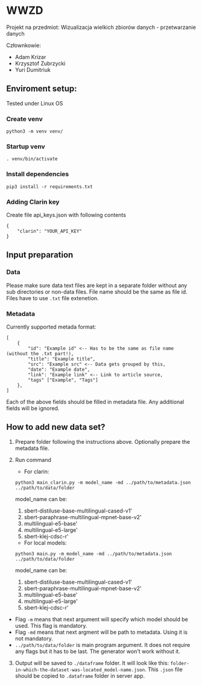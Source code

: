 # WWZD
Projekt na przedmiot: Wizualizacja wielkich zbiorów danych - przetwarzanie danych

Człownkowie:
* Adam Krizar
* Krzysztof Zubrzycki
* Yuri Dumitriuk

## Enviroment setup:

Tested under Linux OS

### Create venv
```
python3 -m venv venv/
```

### Startup venv
```
. venv/bin/activate
```

### Install dependencies
```
pip3 install -r requirements.txt
```

### Adding Clarin key
Create file api_keys.json with following contents

```
{
    "clarin": "YOUR_API_KEY"
}
```

## Input preparation
### Data
Please make sure data text files are kept in a separate folder without any sub directories or non-data files. File name should be the same as file id. Files have to use ```.txt``` file extenetion.

### Metadata
Currently supported metada format:

```
[
    {
        "id": "Example id" <-- Has to be the same as file name (without the .txt part!),
        "title": "Example title",
        "src": "Example src" <-- Data gets grouped by this,
        "date": "Example date",
        "link": "Example link" <-- Link to article source,
        "tags" ["Example", "Tags"]
    },
]
```

Each of the above fields should be filled in metadata file. Any additional fields will be ignored.

## How to add new data set?

1. Prepare folder following the instructions above. Optionally prepare the metadata file.
2. Run command
    * For clarin:
    ```
    python3 main_clarin.py -m model_name -md ../path/to/metadata.json ../path/to/data/folder
    ```

    model_name can be:
    1. sbert-distiluse-base-multilingual-cased-v1'
    2. sbert-paraphrase-multilingual-mpnet-base-v2'
    3. multilingual-e5-base'
    4. multilingual-e5-large'
    5. sbert-klej-cdsc-r'


    * For local models:
    ```
    python3 main.py -m model_name -md ../path/to/metadata.json ../path/to/data/folder
    ```

    model_name can be:
    1. sbert-distiluse-base-multilingual-cased-v1'
    2. sbert-paraphrase-multilingual-mpnet-base-v2'
    3. multilingual-e5-base'
    4. multilingual-e5-large'
    5. sbert-klej-cdsc-r'

* Flag ``` -m ``` means that next argument will specify which model should be used. This flag is mandatory.
* Flag ``` -md ``` means that next argment will be path to metadata. Using it is not mandatory.
* ``` ../path/to/data/folder ``` is main program argument. It does not require any flags but it has to be last. The generator won't work without it.
3. Output will be saved to ```./dataframe``` folder. It will look like this: ```folder-in-which-the-dataset-was-located_model-name.json```. This ```.json``` file should be copied to ```.dataframe``` folder in server app.
